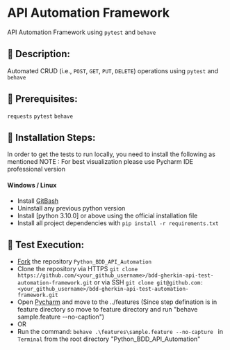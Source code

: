 # **API Automation Framework**



API Automation Framework using `pytest` and `behave`

## 🚀 Description:

Automated CRUD (i.e., `POST`, `GET`, `PUT`, `DELETE`) operations using `pytest` and `behave`

## 🚀 Prerequisites:

`requests` `pytest` `behave`

## 🚀 Installation Steps:

In order to get the tests to run locally, you need to install the following as mentioned
NOTE : For best visualization please use Pycharm IDE professional version

#### Windows / Linux

- Install [GitBash](https://git-scm.com/downloads)
- Uninstall any previous python version
- Install [python 3.10.0] or above using the official installation file
- Install all project dependencies with `pip install -r requirements.txt`

## 🚀 Test Execution:

- [Fork]() the repository `Python_BDD_API_Automation`
- Clone the repository via HTTPS `git clone https://github.com/<your_github_username>/bdd-gherkin-api-test-automation-framework.git` or via SSH `git clone git@github.com:<your_github_username>/bdd-gherkin-api-test-automation-framework.git`
- Open [Pycharm](https://www.jetbrains.com/pycharm/) and move to the ../features (Since step defination is in feature directory so move to feature directory and run "behave sample.feature --no-caption")
- OR
- Run the command: `behave .\features\sample.feature --no-capture
` in `Terminal` from the root directory "Python_BDD_API_Automation"